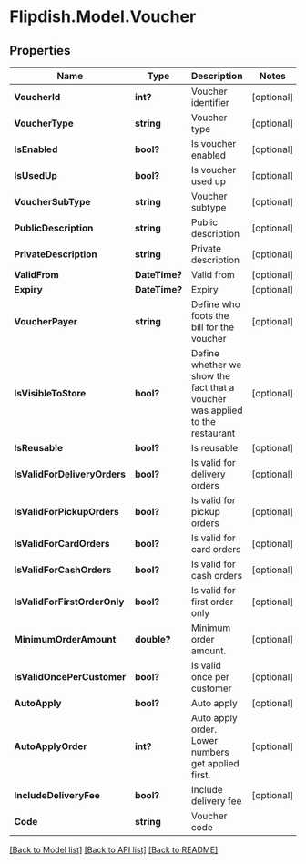 # Flipdish.Model.Voucher
## Properties

Name | Type | Description | Notes
------------ | ------------- | ------------- | -------------
**VoucherId** | **int?** | Voucher identifier | [optional] 
**VoucherType** | **string** | Voucher type | [optional] 
**IsEnabled** | **bool?** | Is voucher enabled | [optional] 
**IsUsedUp** | **bool?** | Is voucher used up | [optional] 
**VoucherSubType** | **string** | Voucher subtype | [optional] 
**PublicDescription** | **string** | Public description | [optional] 
**PrivateDescription** | **string** | Private description | [optional] 
**ValidFrom** | **DateTime?** | Valid from | [optional] 
**Expiry** | **DateTime?** | Expiry | [optional] 
**VoucherPayer** | **string** | Define who foots the bill for the voucher | [optional] 
**IsVisibleToStore** | **bool?** | Define whether we show the fact that a voucher was applied to the restaurant | [optional] 
**IsReusable** | **bool?** | Is reusable | [optional] 
**IsValidForDeliveryOrders** | **bool?** | Is valid for delivery orders | [optional] 
**IsValidForPickupOrders** | **bool?** | Is valid for pickup orders | [optional] 
**IsValidForCardOrders** | **bool?** | Is valid for card orders | [optional] 
**IsValidForCashOrders** | **bool?** | Is valid for cash orders | [optional] 
**IsValidForFirstOrderOnly** | **bool?** | Is valid for first order only | [optional] 
**MinimumOrderAmount** | **double?** | Minimum order amount. | [optional] 
**IsValidOncePerCustomer** | **bool?** | Is valid once per customer | [optional] 
**AutoApply** | **bool?** | Auto apply | [optional] 
**AutoApplyOrder** | **int?** | Auto apply order.  Lower numbers get applied first. | [optional] 
**IncludeDeliveryFee** | **bool?** | Include delivery fee | [optional] 
**Code** | **string** | Voucher code | 

[[Back to Model list]](../README.md#documentation-for-models) [[Back to API list]](../README.md#documentation-for-api-endpoints) [[Back to README]](../README.md)

